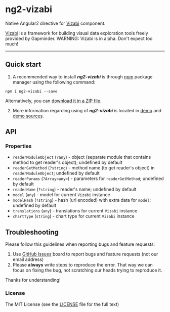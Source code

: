 # ng2-vizabi

Native Angular2 directive for [Vizabi](https://github.com/Gapminder/vizabi) component.

[Vizabi](https://github.com/Gapminder/vizabi) is a framework for building visual data exploration tools freely provided by Gapminder. WARNING: Vizabi is in alpha. Don't expect too much!

- - -

## Quick start

1. A recommended way to install ***ng2-vizabi*** is through [npm](https://www.npmjs.com/search?q=ng2-vizabi) package manager using the following command:

  `npm i ng2-vizabi --save`

  Alternatively, you can [download it in a ZIP file](https://github.com/vizabi/ng2-vizabi/archive/master.zip).

2. More information regarding using of ***ng2-vizabi*** is located in
  [demo](http://vizabi.github.io/ng2-vizabi/) and [demo sources](https://github.com/vizabi/ng2-vizabi/tree/master/demo).

## API

### Properties

  * `readerModuleObject` (`?any`) - object (separate module that contains method to get reader's object); undefined by default
  * `readerGetMethod` (`?string`) - method name (to get reader's object) in `readerModuleObject`; undefined by default
  * `readerParams` (`?Array<any>`) - parameters for `readerGetMethod`; undefined by default
  * `readerName` (`?string`) - reader's name; undefined by default
  * `model` (`any`) - model for current `Vizabi` instance
  * `modelHash` (`?string`) - hash (url encoded) with extra data for `model`; undefined by default 
  * `translations` (`any`) - translations for current `Vizabi` instance
  * `chartType` (`string`) - chart type for current `Vizabi` instance

## Troubleshooting

Please follow this guidelines when reporting bugs and feature requests:

1. Use [GitHub Issues](https://github.com/vizabi/ng2-vizabi/issues) board to report bugs and feature requests (not our email address)
2. Please **always** write steps to reproduce the error. That way we can focus on fixing the bug, not scratching our heads trying to reproduce it.

Thanks for understanding!

### License

The MIT License (see the [LICENSE](https://github.com/vizabi/ng2-vizabi/blob/master/LICENSE) file for the full text)